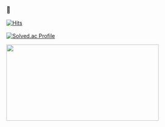 ### 👋

[![Hits](https://hits.seeyoufarm.com/api/count/incr/badge.svg?url=https%3A%2F%2Fgithub.com%2Flright-psw&count_bg=%23C3E9A5&title_bg=%23518628&icon=&icon_color=%23E7E7E7&title=hits&edge_flat=false)](https://hits.seeyoufarm.com)
<br/>
<br/> 
[![Solved.ac Profile](http://mazassumnida.wtf/api/v2/generate_badge?boj=pkp20007)](https://solved.ac/pkp20007/)


<a href="https://www.gitanimals.org/en_US?utm_medium=image&utm_source=lright-psw&utm_content=farm">
<img
  src="https://render.gitanimals.org/farms/lright-psw"
  width="400"
  height="200"
/>
</a>
